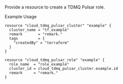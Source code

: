 Provide a resource to create a TDMQ Pulsar role.

Example Usage

```hcl
resource "cloud_tdmq_pulsar_cluster" "example" {
  cluster_name = "tf_example"
  remark       = "remark."
  tags         = {
    "createdBy" = "terraform"
  }
}

resource "cloud_tdmq_pulsar_role" "example" {
  role_name  = "role_example"
  cluster_id = cloud_tdmq_pulsar_cluster.example.id
  remark     = "remark."
}
```
